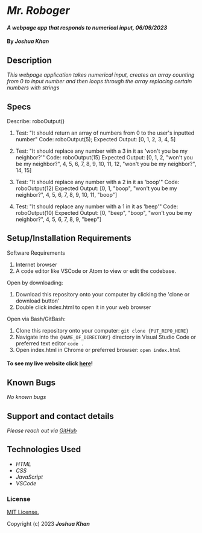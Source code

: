 # _Mr. Roboger_

#### _A webpage app that responds to numerical input, 06/09/2023_

#### By _**Joshua Khan**_

## Description

_This webpage application takes numerical input, creates an array counting from 0 to input number and then loops through the array replacing certain numbers with strings_

## Specs

Describe: roboOutput()

1. Test: "It should return an array of numbers from 0 to the user's inputted number"
Code: roboOutput(5);
Expected Output: [0, 1, 2, 3, 4, 5]


2. Test: "It should replace any number with a 3 in it as 'won't you be my neighbor?'"
Code: roboOutput(15)
Expected Output: [0, 1, 2, "won't you be my neighbor?", 4, 5, 6, 7, 8, 9, 10, 11, 12, "won't you be my neighbor?", 14, 15]

3. Test: "It should replace any number with a 2 in it as 'boop'"
Code: roboOutput(12)
Expected Output: [0, 1, "boop", "won't you be my neighbor?", 4, 5, 6, 7, 8, 9, 10, 11, "boop"]

4. Test: "It should replace any number with a 1 in it as 'beep'"
Code: roboOutput(10)
Expected Output: [0, "beep", "boop", "won't you be my neighbor?", 4, 5, 6, 7, 8, 9, "beep"]

## Setup/Installation Requirements

Software Requirements
1. Internet browser
2. A code editor like VSCode or Atom to view or edit the codebase.

Open by downloading:
1. Download this repository onto your computer by clicking the 'clone or download button'
2. Double click index.html to open it in your web browser

Open via Bash/GitBash:
1. Clone this repository onto your computer:
`git clone {PUT_REPO_HERE}`
2. Navigate into the `{NAME_OF_DIRECTORY}` directory in Visual Studio Code or preferred text editor
`code .`
3. Open index.html in Chrome or preferred browser:
`open index.html`

#### To see my live website click [here](https://khanjo.github.io/Mr-Roboger/)!

## Known Bugs

_No known bugs_

## Support and contact details

_Please reach out via [GitHub](https://github.com/Khanjo)_

## Technologies Used

* _HTML_
* _CSS_
* _JavaScript_
* _VSCode_

### License

[MIT License.](https://opensource.org/license/mit/)

Copyright (c) 2023 **_Joshua Khan_**
